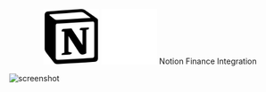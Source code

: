 <p align="center">
<img width="100" src="https://raw.githubusercontent.com/maaarkDay/notion/master/notion-logo-dark.svg#gh-light-mode-only">
<img width="100" src="https://raw.githubusercontent.com/maaarkDay/notion/master/notion-logo-light.svg#gh-dark-mode-only">
Notion Finance Integration
</p>

![screenshot](https://user-images.githubusercontent.com/30710565/191767962-a86a5be6-ca76-4755-b045-0ebca730475c.png)
